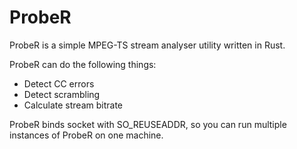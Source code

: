 # ProbeR
ProbeR is a simple MPEG-TS stream analyser utility written in Rust.

ProbeR can do the following things:
* Detect CC errors
* Detect scrambling
* Calculate stream bitrate

ProbeR binds socket with SO_REUSEADDR, so you can run multiple instances of ProbeR on one machine.